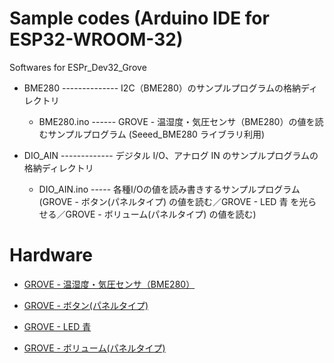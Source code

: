 # Sample codes (Arduino IDE for ESP32-WROOM-32)

Softwares for ESPr_Dev32_Grove

+ BME280  -------------- I2C（BME280）のサンプルプログラムの格納ディレクトリ
   +  BME280.ino  ------ GROVE - 温湿度・気圧センサ（BME280）の値を読むサンプルプログラム (Seeed_BME280 ライブラリ利用)

+ DIO_AIN  ------------- デジタル I/O、アナログ IN のサンプルプログラムの格納ディレクトリ
   +  DIO_AIN.ino  ----- 各種I/Oの値を読み書きするサンプルプログラム(GROVE - ボタン(パネルタイプ) の値を読む／GROVE - LED 青 を光らせる／GROVE - ボリューム(パネルタイプ) の値を読む)

# Hardware

+ [GROVE - 温湿度・気圧センサ（BME280）](https://www.switch-science.com/catalog/3374/)

+ [GROVE - ボタン(パネルタイプ)](https://www.switch-science.com/catalog/1246/)

+ [GROVE - LED 青](https://www.switch-science.com/catalog/1251/)

+ [GROVE - ボリューム(パネルタイプ)](https://www.switch-science.com/catalog/1247/)
